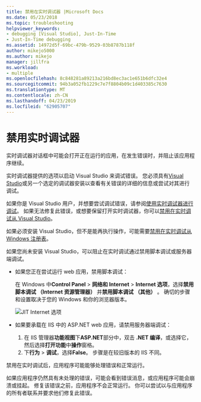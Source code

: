 ```yaml
---
title: 禁用在实时调试器 |Microsoft Docs
ms.date: 05/23/2018
ms.topic: troubleshooting
helpviewer_keywords:
- debugging [Visual Studio], Just-In-Time
- Just-In-Time debugging
ms.assetid: 14972d5f-69bc-479b-9529-03b8787b118f
author: mikejo5000
ms.author: mikejo
manager: jillfra
ms.workload:
- multiple
ms.openlocfilehash: 8c848281a89213a216bd8ec3ac1e651b6dfc32e4
ms.sourcegitcommit: 94b3a052fb1229c7e7f8804b09c1d403385c7630
ms.translationtype: MT
ms.contentlocale: zh-CN
ms.lasthandoff: 04/23/2019
ms.locfileid: "62905707"
---
```

# <a name="disable-the-just-in-time-debugger"></a>禁用实时调试器

实时调试器对话框中可能会打开正在运行的应用，在发生错误时，并阻止该应用程序继续。

实时调试器提供的选项以启动 Visual Studio 来调试错误。 您必须具有[Visual Studio](http://visualstudio.microsoft.com)或另一个选定的调试器安装以查看有关错误的详细的信息或尝试对其进行调试。

如果你是 Visual Studio 用户，并想要尝试调试错误，请参阅[使用实时调试器进行调试](../debugger/debug-using-the-just-in-time-debugger.md)。 如果无法修复此错误，或想要保留打开实时调试器，你可以[禁用在实时调试从 Visual Studio](debug-using-the-just-in-time-debugger.md#BKMK_Enabling)。

如果必须安装 Visual Studio，但不是能再执行操作，可能需要[禁用在实时调试从 Windows 注册表](debug-using-the-just-in-time-debugger.md#disable-just-in-time-debugging-from-the-windows-registry)。

如果您尚未安装 Visual Studio，可以阻止在实时调试通过禁用脚本调试或服务器端调试。

- 如果您正在尝试运行 web 应用，禁用脚本调试：

  在 Windows 中**Control Panel** > **网络和 Internet** > **Internet 选项**，选择**禁用脚本调试 （Internet 资源管理器）** 并**禁用脚本调试 （其他）** 。 确切的步骤和设置取决于您的 Windows 和你的浏览器版本。

  ![JIT Internet 选项](../debugger/media/jitinternetoptions.png "JIT internet 选项")

- 如果要承载在 IIS 中的 ASP.NET web 应用，请禁用服务器端调试：

  1. 在 IIS 管理器**功能视图**下**ASP.NET**部分中，双击 **.NET 编译**，或选择它，然后选择**打开功能**中**操作**窗格。
  1. 下**行为** > **调试**，选择**False**。 步骤是在较旧版本的 IIS 不同。

禁用在实时调试后，应用程序可能能够处理错误和正常运行。

如果应用程序仍然具有未处理的错误，可能会看到错误消息，或应用程序可能会崩溃或挂起。 修复该错误之前，应用程序不会正常运行。 你可以尝试以与应用程序的所有者联系并要求他们修复此错误。
